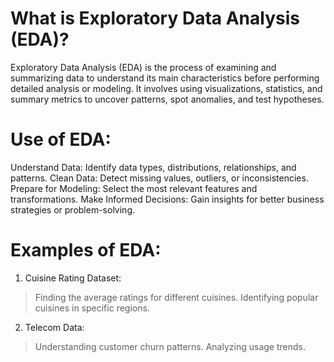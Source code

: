 What is Exploratory Data Analysis (EDA)?
========================================
Exploratory Data Analysis (EDA) is the process of examining and summarizing data to understand its main characteristics before performing detailed analysis or modeling. It involves using visualizations, statistics, and summary metrics to uncover patterns, spot anomalies, and test hypotheses.

Use of EDA:
================
Understand Data: Identify data types, distributions, relationships, and patterns.
Clean Data: Detect missing values, outliers, or inconsistencies.
Prepare for Modeling: Select the most relevant features and transformations.
Make Informed Decisions: Gain insights for better business strategies or problem-solving.

Examples of EDA:
================
1. Cuisine Rating Dataset:

> Finding the average ratings for different cuisines.
> Identifying popular cuisines in specific regions.

2. Telecom Data:

> Understanding customer churn patterns.
> Analyzing usage trends.
